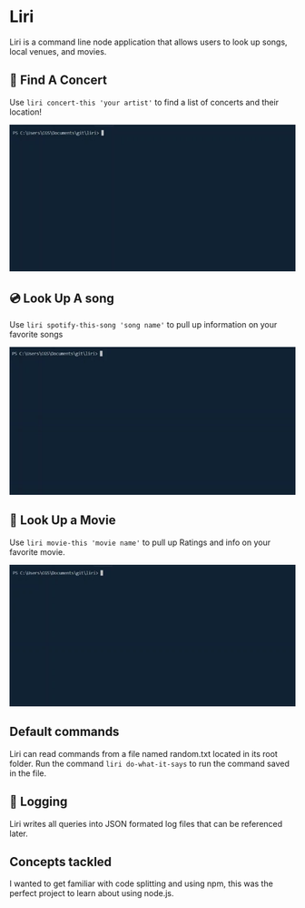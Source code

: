 # Liri

Liri is a command line node application that allows users to look up songs, local venues, and movies. 

## :round_pushpin: Find A Concert

Use `liri concert-this 'your artist'` to find a list of concerts and their location!

![Demo](demo-ct.gif)

## :cd: Look Up A song

Use `liri spotify-this-song 'song name'` to pull up information on your favorite songs

![Demo-st](demo-st.gif)

## :vhs: Look Up a Movie

Use `liri movie-this 'movie name'` to pull up Ratings and info on your favorite movie.

![Demo-mt](demo-mt.gif)

## Default commands

Liri can read commands from a file named random.txt located in its root folder. Run the command `liri do-what-it-says` to run the command saved in the file.

## :bookmark_tabs: Logging 

Liri writes all queries into JSON formated log files that can be referenced later.

## Concepts tackled

I wanted to get familiar with code splitting and using npm, this was the perfect project to learn about using node.js. 
